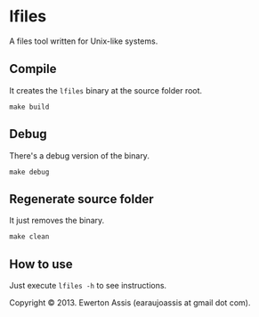 lfiles
=========

A files tool written for Unix-like systems.

## Compile

It creates the `lfiles` binary at the source folder root.

    make build

## Debug

There's a debug version of the binary.

    make debug

## Regenerate source folder

It just removes the binary.

    make clean

## How to use

Just execute `lfiles -h` to see instructions.


Copyright &copy; 2013. Ewerton Assis (earaujoassis at gmail dot com).